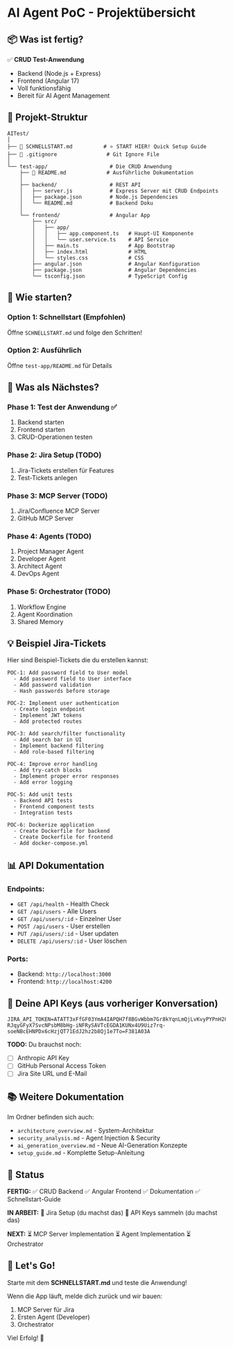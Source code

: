# AI Agent PoC - Projektübersicht

## 📦 Was ist fertig?

✅ **CRUD Test-Anwendung**
- Backend (Node.js + Express)
- Frontend (Angular 17)
- Voll funktionsfähig
- Bereit für AI Agent Management

## 📁 Projekt-Struktur

```
AITest/
│
├── 📄 SCHNELLSTART.md          # ⭐ START HIER! Quick Setup Guide
├── 📄 .gitignore                # Git Ignore File
│
└── test-app/                    # Die CRUD Anwendung
    ├── 📄 README.md             # Ausführliche Dokumentation
    │
    ├── backend/                 # REST API
    │   ├── server.js            # Express Server mit CRUD Endpoints
    │   ├── package.json         # Node.js Dependencies
    │   └── README.md            # Backend Doku
    │
    └── frontend/                # Angular App
        ├── src/
        │   ├── app/
        │   │   ├── app.component.ts   # Haupt-UI Komponente
        │   │   └── user.service.ts    # API Service
        │   ├── main.ts                # App Bootstrap
        │   ├── index.html             # HTML
        │   └── styles.css             # CSS
        ├── angular.json               # Angular Konfiguration
        ├── package.json               # Angular Dependencies
        └── tsconfig.json              # TypeScript Config
```

## 🚀 Wie starten?

### Option 1: Schnellstart (Empfohlen)
Öffne `SCHNELLSTART.md` und folge den Schritten!

### Option 2: Ausführlich
Öffne `test-app/README.md` für Details

## 🎯 Was als Nächstes?

### Phase 1: Test der Anwendung ✅
1. Backend starten
2. Frontend starten
3. CRUD-Operationen testen

### Phase 2: Jira Setup (TODO)
1. Jira-Tickets erstellen für Features
2. Test-Tickets anlegen

### Phase 3: MCP Server (TODO)
1. Jira/Confluence MCP Server
2. GitHub MCP Server

### Phase 4: Agents (TODO)
1. Project Manager Agent
2. Developer Agent
3. Architect Agent
4. DevOps Agent

### Phase 5: Orchestrator (TODO)
1. Workflow Engine
2. Agent Koordination
3. Shared Memory

## 💡 Beispiel Jira-Tickets

Hier sind Beispiel-Tickets die du erstellen kannst:

```
POC-1: Add password field to User model
  - Add password field to User interface
  - Add password validation
  - Hash passwords before storage

POC-2: Implement user authentication
  - Create login endpoint
  - Implement JWT tokens
  - Add protected routes

POC-3: Add search/filter functionality
  - Add search bar in UI
  - Implement backend filtering
  - Add role-based filtering

POC-4: Improve error handling
  - Add try-catch blocks
  - Implement proper error responses
  - Add error logging

POC-5: Add unit tests
  - Backend API tests
  - Frontend component tests
  - Integration tests

POC-6: Dockerize application
  - Create Dockerfile for backend
  - Create Dockerfile for frontend
  - Add docker-compose.yml
```

## 📊 API Dokumentation

### Endpoints:
- `GET /api/health` - Health Check
- `GET /api/users` - Alle Users
- `GET /api/users/:id` - Einzelner User
- `POST /api/users` - User erstellen
- `PUT /api/users/:id` - User updaten
- `DELETE /api/users/:id` - User löschen

### Ports:
- Backend: `http://localhost:3000`
- Frontend: `http://localhost:4200`

## 🔑 Deine API Keys (aus vorheriger Konversation)

```
JIRA_API_TOKEN=ATATT3xFfGF03YmA4IAPQH7f8BGvWbbm7Gr8kYqnLmQjLvKvyPYPnH2CylUeY_uFKPQX04eXnF7xWE_yRTCVt3Es0iLQpQ-RJqyGFyX7SvcNPsbM8bHg-iNFRySAVTcEGDA1KUNx4U9Uiz7rq-soeNBcEHNPDx6cHzjQT71EdJ2hz2b8Qj1e7To=F381A03A
```

**TODO:** Du brauchst noch:
- [ ] Anthropic API Key
- [ ] GitHub Personal Access Token
- [ ] Jira Site URL und E-Mail

## 📚 Weitere Dokumentation

Im Ordner befinden sich auch:
- `architecture_overview.md` - System-Architektur
- `security_analysis.md` - Agent Injection & Security
- `ai_generation_overview.md` - Neue AI-Generation Konzepte
- `setup_guide.md` - Komplette Setup-Anleitung

## 🎉 Status

**FERTIG:**
✅ CRUD Backend
✅ Angular Frontend
✅ Dokumentation
✅ Schnellstart-Guide

**IN ARBEIT:**
🔄 Jira Setup (du machst das)
🔄 API Keys sammeln (du machst das)

**NEXT:**
⏳ MCP Server Implementation
⏳ Agent Implementation
⏳ Orchestrator

## 💪 Let's Go!

Starte mit dem **SCHNELLSTART.md** und teste die Anwendung!

Wenn die App läuft, melde dich zurück und wir bauen:
1. MCP Server für Jira
2. Ersten Agent (Developer)
3. Orchestrator

Viel Erfolg! 🚀

